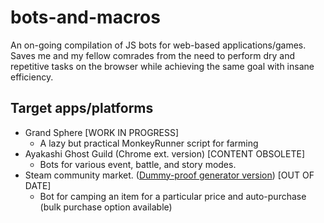 # bots-and-macros
An on-going compilation of JS bots for web-based applications/games. Saves me and my fellow comrades from the need to perform dry and repetitive tasks on the browser while achieving the same goal with insane efficiency.

## Target apps/platforms
* Grand Sphere [WORK IN PROGRESS]
  * A lazy but practical MonkeyRunner script for farming
* Ayakashi Ghost Guild (Chrome ext. version) [CONTENT OBSOLETE]
  * Bots for various event, battle, and story modes.
* Steam community market. ([Dummy-proof generator version](http://konishi.graphics/test/)) [OUT OF DATE]
  * Bot for camping an item for a particular price and auto-purchase (bulk purchase option available)

